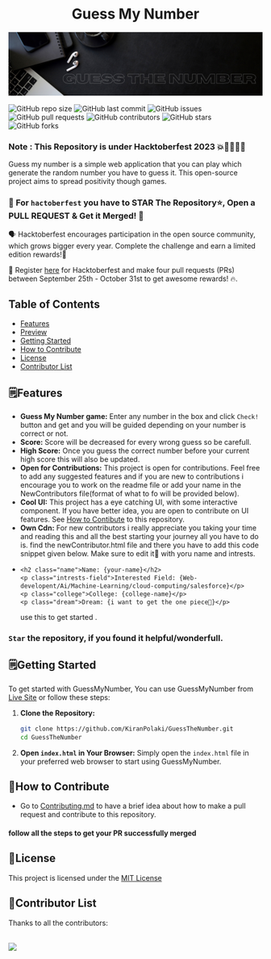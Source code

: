 <div align="center">
<h1>Guess My Number</h1>
<img src="/images/Helping people learn Web and DSA.png">
</div>

![GitHub repo size](https://img.shields.io/github/repo-size/KiranPolaki/GuessTheNumber)
![GitHub last commit](https://img.shields.io/github/last-commit/KiranPolaki/GuessTheNumber)
![GitHub issues](https://img.shields.io/github/issues/KiranPolaki/GuessTheNumber)
![GitHub pull requests](https://img.shields.io/github/issues-pr/KiranPolaki/GuessTheNumber)
![GitHub contributors](https://img.shields.io/github/contributors/KiranPolaki/GuessTheNumber)
![GitHub stars](https://img.shields.io/github/stars/KiranPolaki/GuessTheNumber?style=social)
![GitHub forks](https://img.shields.io/github/forks/KiranPolaki/GuessTheNumber?style=social)


<h3>Note : This Repository is under Hacktoberfest 2023 💥🥳🙌🏼🥂</h3>

<p>Guess my number is a simple web application that you can play which generate the random number you have to guess it. This open-source project aims to spread positivity though games.</p>

### 🔴 For `hactoberfest` you have to STAR The Repository⭐, Open a PULL REQUEST & Get it Merged! 🎉

🗣 Hacktoberfest encourages participation in the open source community, which grows bigger every year. Complete the challenge and earn a limited edition rewards!🚀

📢 Register [here](https://hacktoberfest.com/) for Hacktoberfest and make four pull requests (PRs) between September 25th - October 31st to get awesome rewards! 🔥.

## Table of Contents

- [Features](#features)
- [Preview](#preview)
- [Getting Started](#getting-started)
- [How to Contribute](#how-to-contribute)
- [License](#license)
- [Contributor List](#contributor-list)

## 🗒️Features

- **Guess My Number game:** Enter any number in the box and click `Check!` button and get and you will be guided depending on your number is correct or not.
- **Score:** Score will be decreased for every wrong guess so be carefull.
- **High Score:** Once you guess the correct number before your current high score this will also be updated.
- **Open for Contributions:** This project is open for contributions. Feel free to add any suggested features and if you are new to contributions i encourage you to work on the readme file or add your name in the NewContributors file(format of what to fo will be provided below).
- **Cool UI:** This project has a eye catching UI, with some interactive component. If you have better idea, you are open to contribute on UI features. See [How to Contibute](#🧩how-to-contribute) to this repository.
- **Own Cdn:** For new contributors i really appreciate you taking your time and reading this and all the best starting your journey all you have to do is. find the newContributor.html file and there you have to add this code snippet given below. Make sure to edit it🤣 with yoru name and intrests.
- 
  ```
  <h2 class="name">Name: {your-name}</h2>
  <p class="intrests-field">Interested Field: {Web-developent/Ai/Machine-Learning/cloud-computing/salesforce}</p>
  <p class="college">College: {college-name}</p>
  <p class="dream">Dream: {i want to get the one piece🤣}</p>
  ```
  use this to get started .

### `Star` the repository, if you found it helpful/wonderfull.

## 🗒️Getting Started

To get started with GuessMyNumber, You can use GuessMyNumber from [Live Site](https://kiranpolaki.github.io/GuessTheNumber/) or follow these steps:

1. **Clone the Repository:**

   ```sh
   git clone https://github.com/KiranPolaki/GuessTheNumber.git
   cd GuessTheNumber
   ```

2. **Open `index.html` in Your Browser:**
   Simply open the `index.html` file in your preferred web browser to start using GuessMyNumber.

## 🧩How to Contribute

- Go to [Contributing.md](Contributing.md) to have a brief idea about how to make a pull request and contribute to this repository.

#### follow all the steps to get your PR successfully merged

## 🔑License

This project is licensed under the [MIT License](LICENSE)

## 🛂Contributor List

Thanks to all the contributors:

<br/>

<a href="https://github.com/KiranPolaki/GuessTheNumber/graphs/contributors">
  <img src="https://contrib.rocks/image?repo=KiranPolaki/GuessTheNumber" />
</a>
